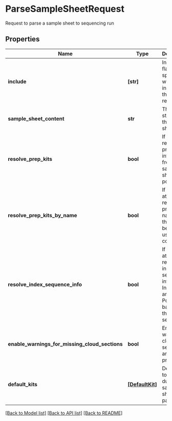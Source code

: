 # ParseSampleSheetRequest

Request to parse a sample sheet to sequencing run

## Properties
Name | Type | Description | Notes
------------ | ------------- | ------------- | -------------
**include** | **[str]** | Include flags to specify what is included in the response | [optional] 
**sample_sheet_content** | **str** | The csv string of the sample sheet | [optional] 
**resolve_prep_kits** | **bool** | If true, resolve prep kit information from sample sheet if possible | [optional] 
**resolve_prep_kits_by_name** | **bool** | If true, attempt to resolve prep kits by name if they cannot be resolved using URN column | [optional] 
**resolve_index_sequence_info** | **bool** | If true, attempt to resolve index sequence info like Index Name and Position based on the index sequences | [optional] 
**enable_warnings_for_missing_cloud_sections** | **bool** | Enable warnings if cloud sections are not provided | [optional] 
**default_kits** | [**[DefaultKit]**](DefaultKit.md) | Default kits to be used during sample sheet parsing | [optional] 

[[Back to Model list]](../README.md#documentation-for-models) [[Back to API list]](../README.md#documentation-for-api-endpoints) [[Back to README]](../README.md)


